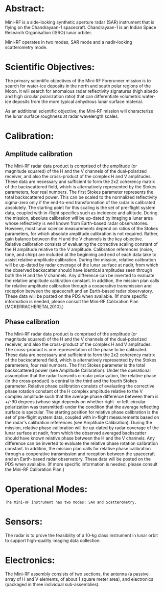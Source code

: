 
 
  Abstract:
  =========
   Mini-RF is a side-looking synthetic aperture radar (SAR) instrument that
   is flying on the Chandrayaan-1 spacecraft.  Chandrayaan-1 is an
   Indian Space Research Organisation (ISRO) lunar orbiter.
 
   Mini-RF operates in two modes, SAR mode and a nadir-looking
   scatterometry mode.
 
  Scientific Objectives:
  ======================
   The primary scientific objectives of the Mini-RF Forerunner mission
   is to search for water-ice deposits in the north and south polar
   regions of the Moon.  It will search for anomalous radar reflectivity
   signatures (high albedo and high circular polarization ratio) that can
   differentiate volumetric water-ice deposits from the more typical
   anhydrous lunar surface material.
 
   As an additional scientific objective, the Mini-RF mission will
   characterize the lunar surface roughness at radar wavelength scales.
 
 
  Calibration:
  ============
   Amplitude calibration
   ---------------------
   The Mini-RF radar data product is comprised of the amplitude
   (or magnitude squared) of the H and the V channels of the
   dual-polarized receiver, and also the cross-product of the complex
   H and V amplitudes. These data are necessary and sufficient to form
   the 2x2 coherency matrix of the backscattered field, which is
   alternatively represented by the Stokes parameters, four real numbers.
   The first Stokes parameter represents the total backscattered power. This
   can be scaled to the normalized reflectivity sigma-zero only if the
   end-to-end transformation of the radar is calibrated absolutely. The
   starting point for this scaling is the set of pre-flight system data,
   coupled with in-flight specifics such as incidence and altitude. During
   the mission, absolute calibration will be up-dated by imaging a lunar
   area whose reflectivity is well known from Earth-based radar
   observatories. However, most lunar science measurements depend on ratios
   of the Stokes parameters, for which absolute amplitude calibration is not
   required. Rather, gain balance between the H and the V channels is the
   key objective. Relative calibration consists of evaluating the corrective
   scaling constant of the H amplitude relative to the V amplitude.
   Calibration references (noise, tone, and chirp) are included at the
   beginning and end of each data take to assist relative amplitude
   calibration. During the mission, relative calibration will be up-dated by
   radar coverage of the lunar surface at nadir, from which the observed
   backscatter should have identical amplitudes seen through both the H and
   the V channels. Any difference can be inverted to evaluate the relative
   amplitude calibration constant. In addition, the mission plan calls for
   relative amplitude calibration through a cooperative transmission and
   reception between the spacecraft and an Earth-based radar observatory.
   These data will be posted on the PDS when available. (If more specific
   information is needed, please consult the Mini-RF Calibration Plan
   [MCKERRACHERETAL2010].)
 
   Phase calibration
   -----------------
   The Mini-RF radar data product is comprised of the amplitude
   (or magnitude squared) of the H and the V channels of the dual-polarized
   receiver, and also the cross-product of the complex H and V amplitudes.
   The cross-product is one representation of the phase to be calibrated.
   These data are necessary and sufficient to form the 2x2 coherency matrix
   of the backscattered field, which is alternatively represented by the
   Stokes parameters, four real numbers. The first Stokes parameter is the
   total backscattered power (see Amplitude Calibration). Under the
   operational assumption that the radar transmits circular polarization,
   the relative phase (in the cross-product) is central to the third and the
   fourth Stokes parameter. Relative phase calibration consists of
   evaluating the corrective phase rotation constant of the H complex
   amplitude relative to the V complex amplitude such that the average phase
   difference between them is +/-90 degrees (whose sign depends on whether
   right- or left-circular polarization was transmitted) under the condition
   that the average reflecting surface is specular. The starting position
   for relative phase calibration is the set of pre-flight system data,
   coupled with in-flight measurements based on the radar's calibration
   references (see Amplitude Calibration).  During the mission, relative
   phase calibration will be up-dated by radar coverage of the lunar
   surface at nadir, from which the observed averaged backscatter should
   have known relative phase between the H and the V channels. Any
   difference can be inverted to evaluate the relative phase rotation
   calibration constant. In addition, the mission plan calls for relative
   phase calibration through a cooperative transmission and reception
   between the spacecraft and an Earth-based radar observatory. These data
   will be posted on the PDS when available. (If more specific information
   is needed, please consult the Mini-RF Calibration Plan.)
 
 
  Operational Modes:
  ===========================
 
    The Mini-RF instrument has two modes: SAR and Scatterometry.
 
  Sensors:
  ==========
  The radar is to prove the feasibility of a 10-kg class instrument in lunar
  orbit to support high-quality imaging data collection.
 
  Electronics:
  ============
   The Mini-RF assembly consists of two sections, the antenna (a passive
   array of H and V elements, of about 1 square meter area), and electronics
   (packaged in three individual sub-assemblies).

        